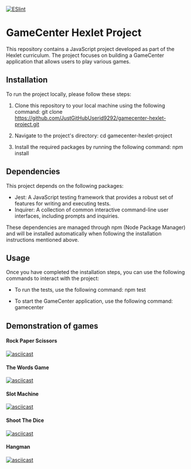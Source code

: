 [![ESlint](https://github.com/JustGitHubUserid9292/gamecenter-hexlet-project/actions/workflows/main.yml/badge.svg)](https://github.com/JustGitHubUserid9292/gamecenter-hexlet-project/actions/workflows/main.yml)
# GameCenter Hexlet Project

This repository contains a JavaScript project developed as part of the Hexlet curriculum. The project focuses on building a GameCenter application that allows users to play various games.

## Installation

To run the project locally, please follow these steps:

1. Clone this repository to your local machine using the following command:
git clone https://github.com/JustGitHubUserid9292/gamecenter-hexlet-project.git

2. Navigate to the project's directory:
cd gamecenter-hexlet-project


3. Install the required packages by running the following command:
npm install

## Dependencies

This project depends on the following packages:

- Jest: A JavaScript testing framework that provides a robust set of features for writing and executing tests.
- Inquirer: A collection of common interactive command-line user interfaces, including prompts and inquiries.

These dependencies are managed through npm (Node Package Manager) and will be installed automatically when following the installation instructions mentioned above.

## Usage

Once you have completed the installation steps, you can use the following commands to interact with the project:

- To run the tests, use the following command:
npm test


- To start the GameCenter application, use the following command:
gamecenter

## Demonstration of games
#### Rock Paper Scissors
[![asciicast](https://asciinema.org/a/6LEAOr33EaC4YGKiWqAMPlEX5.svg)](https://asciinema.org/a/6LEAOr33EaC4YGKiWqAMPlEX5)

#### The Words Game
[![asciicast](https://asciinema.org/a/GCs80syIq53rkNnxunQnkrKWy.svg)](https://asciinema.org/a/GCs80syIq53rkNnxunQnkrKWy)

 
#### Slot Machine
[![asciicast](https://asciinema.org/a/LSLmzLEJQAI1HW2UuhnrFUgFk.svg)](https://asciinema.org/a/LSLmzLEJQAI1HW2UuhnrFUgFk)

#### Shoot The Dice
[![asciicast](https://asciinema.org/a/hROi3i7ovpCLA8FzaOeChQhqi.svg)](https://asciinema.org/a/hROi3i7ovpCLA8FzaOeChQhqi)

#### Hangman
[![asciicast](https://asciinema.org/a/fSWhu5HWt08FWYZnvUTz0RJPm.svg)](https://asciinema.org/a/fSWhu5HWt08FWYZnvUTz0RJPm)
